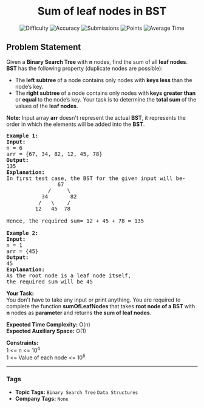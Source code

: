<h1 align="center">Sum of leaf nodes in BST</h1>

<p align="center">
  <img alt="Difficulty" title="Difficulty" src="https://custom-icon-badges.demolab.com/badge/Difficulty: Easy-1F222E?style=for-the-badge&logoColor=white&logo=fire"/>
  <img alt="Accuracy" title="Accuracy" src="https://custom-icon-badges.demolab.com/badge/Accuracy: 70.36%25-1F222E?style=for-the-badge&logoColor=white&logo=target"/>
  <img alt="Submissions" title="Submissions" src="https://custom-icon-badges.demolab.com/badge/Submissions: 49K+-1F222E?style=for-the-badge&logoColor=white&logo=repo"/>
  <img alt="Points" title="Points" src="https://custom-icon-badges.demolab.com/badge/Points: 2-1F222E?style=for-the-badge&logoColor=white&logo=award"/>
  <img alt="Average Time" title="Average Time" src="https://custom-icon-badges.demolab.com/badge/Average%20Time: N/A-1F222E?style=for-the-badge&logoColor=white&logo=clock"/>
</p>

## Problem Statement

Given a <b>Binary Search Tree </b>with <b>n</b> nodes, find the sum of all <b>leaf nodes</b>. <b>BST </b>has the following property (duplicate nodes are possible):

- The<b> left subtree </b>of a node contains only nodes with <b>keys less </b>than the node’s key.
- The<b> right subtree </b>of a node contains only nodes with<b> keys greater</b> <b>than </b>or <b>equal </b>to the node’s key.
Your task is to determine the <b>total sum </b>of the values of the <b>leaf nodes</b>.

<b>Note: </b>Input array <b>arr</b> doesn't represent the actual <b>BST</b>, it represents the order in which the elements will be added into the <b>BST</b>.

<pre><b>Example 1:</b><br><b>Input:</b><br>n = 6<br>arr = {67, 34, 82, 12, 45, 78}<br><b>Output:</b><br>135<br><b>Explanation:</b><br>In first test case, the BST for the given input will be-<br>                67<br>             /     \<br>           34       82<br>          /   \    /<br>         12   45  78<br><br>Hence, the required sum= 12 + 45 + 78 = 135<br><br><b>Example 2:</b><br><b>Input:</b><br>n = 1<br>arr = {45}<br><b>Output:</b><br>45<br><b>Explanation:<br></b>As the root node is a leaf node itself, <br>the required sum will be 45</pre>

<b>Your Task:</b><br>You don't have to take any input or print anything. You are required to complete the function <b>sumOfLeafNodes </b>that takes <b>root node of a BST </b>with <b>n</b> nodes as <b>parameter </b>and returns <b>the sum of leaf nodes</b>. 

<b>Expected Time Complexity:</b> O(n)<br><b>Expected Auxiliary Space:</b> O(1)

<b>Constraints:</b><br>1 <= n <= 10<sup>4<br></sup>1 <= Value of each node <= 10<sup>5</sup>


<hr>

### Tags
- **Topic Tags:** `Binary Search Tree` `Data Structures`
- **Company Tags:** `None`
